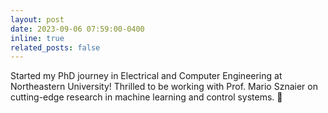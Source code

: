 ```yaml
---
layout: post
date: 2023-09-06 07:59:00-0400
inline: true
related_posts: false
---
```


Started my PhD journey in Electrical and Computer Engineering at Northeastern University! Thrilled to be working with Prof. Mario Sznaier on cutting-edge research in machine learning and control systems. 🚀
